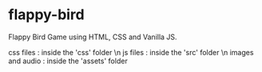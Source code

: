 # flappy-bird

Flappy Bird Game using HTML, CSS and Vanilla JS.

css files : inside the 'css' folder \n
js files  : inside the 'src' folder \n
images and audio : inside the 'assets' folder
